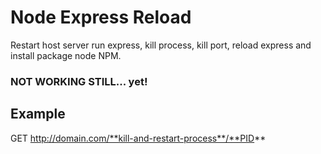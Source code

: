 # Node Express Reload
Restart host server run express, kill process, kill port, reload express and install package node NPM. 

### NOT WORKING STILL... yet!

## Example
GET http://domain.com/**kill-and-restart-process**/**PID**


